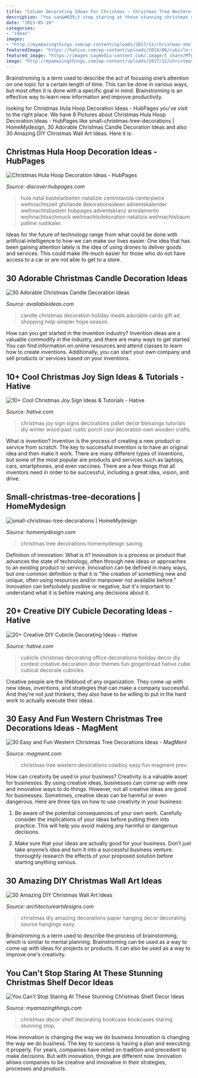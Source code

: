 ```yaml
---
title: "Column Decorating Ideas For Christmas ~ Christmas Tree Western Decorations Cowboy Easy Fun Magment Prev"
description: "You can&#039;t stop staring at these stunning christmas shelf decor ideas"
date: "2023-05-19"
categories:
- "ideas"
images:
- "http://myamazingthings.com/wp-content/uploads/2017/12/christmas-shelf-decor-7-.jpg"
featuredImage: "https://hative.com/wp-content/uploads/2014/06/cubicle-decorating-ideas/15-office-cubicle-decorating-ideas.jpg"
featured_image: "https://images.saymedia-content.com/.image/t_share/MTgwNjE4NDY0MDkwOTI0MTIw/christmas-hula-hoop-decoration-ideas.jpg"
image: "http://myamazingthings.com/wp-content/uploads/2017/12/christmas-shelf-decor-7-.jpg"
---
```



Brainstroming is a term used to describe the act of focusing one’s attention on one topic for a certain length of time. This can be done in various ways, but most often it is done with a specific goal in mind. Brainstroming is an effective way to learn new information and improve productivity.

	

		
looking for Christmas Hula Hoop Decoration Ideas - HubPages you've visit to the right place. We have 8 Pictures about Christmas Hula Hoop Decoration Ideas - HubPages like small-christmas-tree-decorations | HomeMydesign, 30 Adorable Christmas Candle Decoration Ideas and also 30 Amazing DIY Christmas Wall Art Ideas. Here it is:
		
    
## Christmas Hula Hoop Decoration Ideas - HubPages

<img loading=lazy src="https://images.saymedia-content.com/.image/t_share/MTgwNjE4NDY0MDkwOTI0MTIw/christmas-hula-hoop-decoration-ideas.jpg" onerror="this.onerror=null;this.src='https://tse4.mm.bing.net/th?id=OIP.MZi0y7ah4EBaJrcxzYDUlgHaJ8&amp;pid=15.1';" alt="Christmas Hula Hoop Decoration Ideas - HubPages">

_Source: discover.hubpages.com_

>hula natal bastelarbeiten natalizie centrotavola centerpiece weihnachtszeit ghirlande dekorationsideen adventskalender weihnachtsbasteln hubpages adventskranz arredamento weihnachtsschmuck weihnachtsdekoration natalizia weihnachtsbaum palline rustikaler. 

	

Ideas for the future of technology range from what could be done with artificial intelligence to how we can make our lives easier. One idea that has been gaining attention lately is the idea of using drones to deliver goods and services. This could make life much easier for those who do not have access to a car or are not able to get to a store.

    
## 30 Adorable Christmas Candle Decoration Ideas

<img loading=lazy src="http://availableideas.com/wp-content/uploads/2015/11/Christmas-Candle-Decoration-24.jpg" onerror="this.onerror=null;this.src='https://tse3.mm.bing.net/th?id=OIP.T0eEIBsktYw04fa-m8eObgHaLH&amp;pid=15.1';" alt="30 Adorable Christmas Candle Decoration Ideas">

_Source: availableideas.com_

>candle christmas decoration holiday meals adorable cards gift ad shopping help simpler hope season. 

	

How can you get started in the invention industry?
Invention ideas are a valuable commodity in the industry, and there are many ways to get started. You can find information on online resources and attend classes to learn how to create inventions. Additionally, you can start your own company and sell products or services based on your inventions.

    
## 10+ Cool Christmas Joy Sign Ideas &amp; Tutorials - Hative

<img loading=lazy src="https://hative.com/wp-content/uploads/2014/09/christmas-joy-sign/10-christmas-joy-sign-ideas-and-tutorials.jpg" onerror="this.onerror=null;this.src='https://tse4.mm.bing.net/th?id=OIP.l2F_ERFExURqzRMtj-SSXQHaJ4&amp;pid=15.1';" alt="10+ Cool Christmas Joy Sign Ideas &amp; Tutorials - Hative">

_Source: hative.com_

>christmas joy sign signs decorations pallet decor blessings tutorials diy winter wood past rustic porch cool decoration own wooden crafts. 

	

What is invention?
Invention is the process of creating a new product or service from scratch. The key to successful invention is to have an original idea and then make it work. There are many different types of inventions, but some of the most popular are products and services such as laptops, cars, smartphones, and even vaccines. 
There are a few things that all inventors need in order to be successful, including a great idea, vision, and drive.

    
## Small-christmas-tree-decorations | HomeMydesign

<img loading=lazy src="https://homemydesign.com/wp-content/uploads/2014/12/small-christmas-tree-decorations.jpg" onerror="this.onerror=null;this.src='https://tse1.mm.bing.net/th?id=OIP.J9Os6VTnNq-AL503bwGM5gHaLG&amp;pid=15.1';" alt="small-christmas-tree-decorations | HomeMydesign">

_Source: homemydesign.com_

>christmas tree decorations homemydesign saving. 

	

Definition of innovation: What is it?
Innovation is a process or product that advances the state of technology, often through new ideas or approaches to an existing product or service. Innovation can be defined in many ways, but one common definition is that it is "the creation of something new and unique, often using resources and/or manpower not available before." 
Innovation can befsolutely positive or negative, but it's important to understand what it is before making any decisions about it.

    
## 20+ Creative DIY Cubicle Decorating Ideas - Hative

<img loading=lazy src="https://hative.com/wp-content/uploads/2014/06/cubicle-decorating-ideas/15-office-cubicle-decorating-ideas.jpg" onerror="this.onerror=null;this.src='https://tse4.mm.bing.net/th?id=OIP.3yAIeV4G_770hPlbEuXhQgHaJ4&amp;pid=15.1';" alt="20+ Creative DIY Cubicle Decorating Ideas - Hative">

_Source: hative.com_

>cubicle christmas decorating office decorations holiday decor diy contest creative decoration door themes fun gingerbread hative cube cubical decorate cubicles. 

	

Creative people are the lifeblood of any organization. They come up with new ideas, inventions, and strategies that can make a company successful. And they’re not just thinkers; they also have to be willing to put in the hard work to actually execute their ideas.

    
## 30 Easy And Fun Western Christmas Tree Decorations Ideas - MagMent

<img loading=lazy src="https://www.magment.com/wp-content/uploads/2016/10/Christmas-Tree-with-Cowboy-Hat.png" onerror="this.onerror=null;this.src='https://tse2.mm.bing.net/th?id=OIP.4X1FbjZiC5NlDbnNywobLQHaLH&amp;pid=15.1';" alt="30 Easy and Fun Western Christmas Tree Decorations Ideas - MagMent">

_Source: magment.com_

>christmas tree western decorations cowboy easy fun magment prev. 

	

How can creativity be used in your business?
Creativity is a valuable asset for businesses. By using creative ideas, businesses can come up with new and innovative ways to do things. However, not all creative ideas are good for businesses. Sometimes, creative ideas can be harmful or even dangerous. Here are three tips on how to use creativity in your business: 
1) Be aware of the potential consequences of your own work. Carefully consider the implications of your ideas before putting them into practice. This will help you avoid making any harmful or dangerous decisions. 

2) Make sure that your ideas are actually good for your business. Don’t just take anyone’s idea and turn it into a successful business venture. thoroughly research the effects of your proposed solution before starting anything serious.

    
## 30 Amazing DIY Christmas Wall Art Ideas

<img loading=lazy src="http://www.architectureartdesigns.com/wp-content/uploads/2013/12/1103-630x944.jpg" onerror="this.onerror=null;this.src='https://tse4.mm.bing.net/th?id=OIP.FiFzrAzu0FVUpZ2s9bniDQHaLG&amp;pid=15.1';" alt="30 Amazing DIY Christmas Wall Art Ideas">

_Source: architectureartdesigns.com_

>christmas diy amazing decorations paper hanging decor decorating source hangings easy. 

	

Brainstroming is a term used to describe the process of brainstorming, which is similar to mental planning. Brainstroming can be used as a way to come up with ideas for projects or products. It can also be used as a way to improve one's creativity.

    
## You Can&#039;t Stop Staring At These Stunning Christmas Shelf Decor Ideas

<img loading=lazy src="http://myamazingthings.com/wp-content/uploads/2017/12/christmas-shelf-decor-7-.jpg" onerror="this.onerror=null;this.src='https://tse4.mm.bing.net/th?id=OIP.rOfRFMzD7U3_mXIS-WSC-QHaJ4&amp;pid=15.1';" alt="You Can&#039;t Stop Staring At These Stunning Christmas Shelf Decor Ideas">

_Source: myamazingthings.com_

>christmas decor shelf decorating bookcase bookcases staring stunning stop. 

	

How innovation is changing the way we do business
Innovation is changing the way we do business. The key to success is having a plan and executing it properly. For years, companies have relied on tradition and precedent to make decisions. But with innovation, things are different now. Innovation allows companies to be creative and innovative in their strategies, processes and products.

